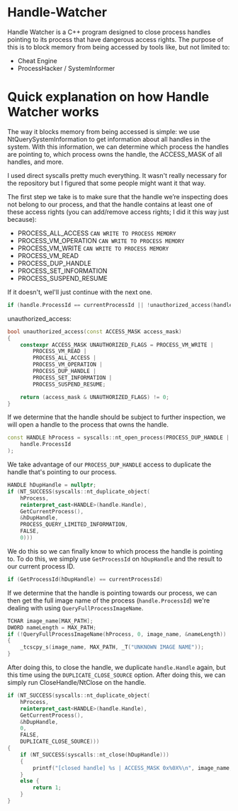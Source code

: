# Handle-Watcher
Handle Watcher is a C++ program designed to close process handles pointing to its process that have dangerous access rights. The purpose of this is to block memory from being accessed by tools like, but not limited to:
- Cheat Engine
- ProcessHacker / SystemInformer

# Quick explanation on how Handle Watcher works
The way it blocks memory from being accessed is simple: we use NtQuerySystemInformation to get information about all handles in the system. With this information, we can determine which process the handles are pointing to, which process owns the handle, the ACCESS_MASK of all handles, and more.

I used direct syscalls pretty much everything. It wasn't really necessary for the repository but I figured that some people might want it that way.

The first step we take is to make sure that the handle we’re inspecting does not belong to our process, and that the handle contains at least one of these access rights (you can add/remove access rights; I did it this way just because):
- PROCESS_ALL_ACCESS `CAN WRITE TO PROCESS MEMORY`
- PROCESS_VM_OPERATION `CAN WRITE TO PROCESS MEMORY`
- PROCESS_VM_WRITE `CAN WRITE TO PROCESS MEMORY`
- PROCESS_VM_READ
- PROCESS_DUP_HANDLE
- PROCESS_SET_INFORMATION
- PROCESS_SUSPEND_RESUME

If it doesn't, wel'll just continue with the next one.
```cpp
if (handle.ProcessId == currentProcessId || !unauthorized_access(handle.GrantedAccess)) continue;
```
unauthorized_access:
```cpp
bool unauthorized_access(const ACCESS_MASK access_mask)
{
    constexpr ACCESS_MASK UNAUTHORIZED_FLAGS = PROCESS_VM_WRITE |
        PROCESS_VM_READ |
        PROCESS_ALL_ACCESS |
        PROCESS_VM_OPERATION |
        PROCESS_DUP_HANDLE |
        PROCESS_SET_INFORMATION |
        PROCESS_SUSPEND_RESUME;

    return (access_mask & UNAUTHORIZED_FLAGS) != 0;
}
```

If we determine that the handle should be subject to further inspection, we will open a handle to the process that owns the handle.
```cpp
const HANDLE hProcess = syscalls::nt_open_process(PROCESS_DUP_HANDLE | PROCESS_QUERY_LIMITED_INFORMATION,
    handle.ProcessId
);
```
We take advantage of our `PROCESS_DUP_HANDLE` access to duplicate the handle that's pointing to our process.
```cpp
HANDLE hDupHandle = nullptr;
if (NT_SUCCESS(syscalls::nt_duplicate_object(
    hProcess,
    reinterpret_cast<HANDLE>(handle.Handle),
    GetCurrentProcess(),
    &hDupHandle,
    PROCESS_QUERY_LIMITED_INFORMATION,
    FALSE,
    0)))
```
We do this so we can finally know to which process the handle is pointing to. To do this, we simply use `GetProcessId` on `hDupHandle` and the result to our current process ID.
```cpp
if (GetProcessId(hDupHandle) == currentProcessId)
```
If we determine that the handle is pointing towards our process, we can then get the full image name of the process (`handle.ProcessId`) we're dealing with using `QueryFullProcessImageName`.
```cpp
TCHAR image_name[MAX_PATH];
DWORD nameLength = MAX_PATH;
if (!QueryFullProcessImageName(hProcess, 0, image_name, &nameLength))
{
    _tcscpy_s(image_name, MAX_PATH, _T("UNKNOWN IMAGE NAME"));
}
```
After doing this, to close the handle, we duplicate `handle.Handle` again, but this time using the `DUPLICATE_CLOSE_SOURCE` option. After doing this, we can simply run CloseHandle/NtClose on the handle.
```cpp
if (NT_SUCCESS(syscalls::nt_duplicate_object(
    hProcess,
    reinterpret_cast<HANDLE>(handle.Handle),
    GetCurrentProcess(),
    &hDupHandle,
    0,
    FALSE,
    DUPLICATE_CLOSE_SOURCE)))
{
    if (NT_SUCCESS(syscalls::nt_close(hDupHandle)))
    {
        printf("[closed handle] %s | ACCESS_MASK 0x%0X%\n", image_name, handle.GrantedAccess);
    }
    else {
        return 1;
    }
}
```
